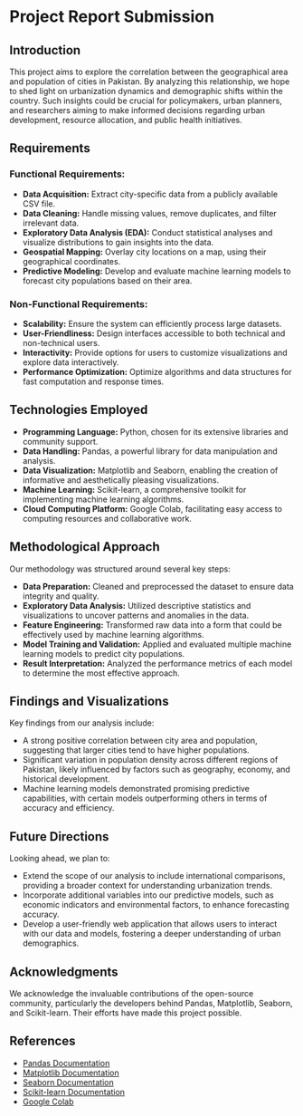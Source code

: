 # Project Report Submission

## Introduction

This project aims to explore the correlation between the geographical area and population of cities in Pakistan. By analyzing this relationship, we hope to shed light on urbanization dynamics and demographic shifts within the country. Such insights could be crucial for policymakers, urban planners, and researchers aiming to make informed decisions regarding urban development, resource allocation, and public health initiatives.

## Requirements

### Functional Requirements:
- **Data Acquisition:** Extract city-specific data from a publicly available CSV file.
- **Data Cleaning:** Handle missing values, remove duplicates, and filter irrelevant data.
- **Exploratory Data Analysis (EDA):** Conduct statistical analyses and visualize distributions to gain insights into the data.
- **Geospatial Mapping:** Overlay city locations on a map, using their geographical coordinates.
- **Predictive Modeling:** Develop and evaluate machine learning models to forecast city populations based on their area.

### Non-Functional Requirements:
- **Scalability:** Ensure the system can efficiently process large datasets.
- **User-Friendliness:** Design interfaces accessible to both technical and non-technical users.
- **Interactivity:** Provide options for users to customize visualizations and explore data interactively.
- **Performance Optimization:** Optimize algorithms and data structures for fast computation and response times.

## Technologies Employed

- **Programming Language:** Python, chosen for its extensive libraries and community support.
- **Data Handling:** Pandas, a powerful library for data manipulation and analysis.
- **Data Visualization:** Matplotlib and Seaborn, enabling the creation of informative and aesthetically pleasing visualizations.
- **Machine Learning:** Scikit-learn, a comprehensive toolkit for implementing machine learning algorithms.
- **Cloud Computing Platform:** Google Colab, facilitating easy access to computing resources and collaborative work.

## Methodological Approach

Our methodology was structured around several key steps:
- **Data Preparation:** Cleaned and preprocessed the dataset to ensure data integrity and quality.
- **Exploratory Data Analysis:** Utilized descriptive statistics and visualizations to uncover patterns and anomalies in the data.
- **Feature Engineering:** Transformed raw data into a form that could be effectively used by machine learning algorithms.
- **Model Training and Validation:** Applied and evaluated multiple machine learning models to predict city populations.
- **Result Interpretation:** Analyzed the performance metrics of each model to determine the most effective approach.

## Findings and Visualizations

Key findings from our analysis include:
- A strong positive correlation between city area and population, suggesting that larger cities tend to have higher populations.
- Significant variation in population density across different regions of Pakistan, likely influenced by factors such as geography, economy, and historical development.
- Machine learning models demonstrated promising predictive capabilities, with certain models outperforming others in terms of accuracy and efficiency.

## Future Directions

Looking ahead, we plan to:
- Extend the scope of our analysis to include international comparisons, providing a broader context for understanding urbanization trends.
- Incorporate additional variables into our predictive models, such as economic indicators and environmental factors, to enhance forecasting accuracy.
- Develop a user-friendly web application that allows users to interact with our data and models, fostering a deeper understanding of urban demographics.

## Acknowledgments

We acknowledge the invaluable contributions of the open-source community, particularly the developers behind Pandas, Matplotlib, Seaborn, and Scikit-learn. Their efforts have made this project possible.

## References

- [Pandas Documentation](https://pandas.pydata.org/)
- [Matplotlib Documentation](https://matplotlib.org/)
- [Seaborn Documentation](https://seaborn.pydata.org/)
- [Scikit-learn Documentation](https://scikit-learn.org/stable/)
- [Google Colab](https://colab.research.google.com/)
